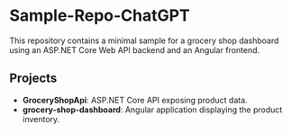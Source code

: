 # Sample-Repo-ChatGPT

This repository contains a minimal sample for a grocery shop dashboard using an ASP.NET Core Web API backend and an Angular frontend.

## Projects

- **GroceryShopApi**: ASP.NET Core API exposing product data.
- **grocery-shop-dashboard**: Angular application displaying the product inventory.
